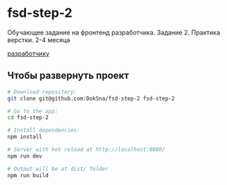 # fsd-step-2
Обучающее задание на фронтенд разработчика. Задание 2. Практика верстки. 2-4 месяца

[разработчику](develop.md)

## Чтобы развернуть проект

``` bash
# Download repository:
git clone git@github.com:DokSna/fsd-step-2 fsd-step-2

# Go to the app:
cd fsd-step-2

# Install dependencies:
npm install

# Server with hot reload at http://localhost:8080/
npm run dev

# Output will be at dist/ folder
npm run build
```
